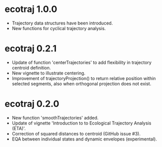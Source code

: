 # ecotraj 1.0.0
* Trajectory data structures have been introduced.
* New functions for cyclical trajectory analysis.

# ecotraj 0.2.1
* Update of function 'centerTrajectories' to add flexibility in trajectory centroid definition.
* New vignette to illustrate centering.
* Improvement of trajectoryProjection() to return relative position within selected segments, also when orthogonal projection does not exist.

# ecotraj 0.2.0
* New function 'smoothTrajectories' added.
* Update of vignette 'Introduction to to Ecological Trajectory Analysis (ETA)'.
* Correction of squared distances to centroid (GitHub issue #3).
* EQA between individual states and dynamic envelopes (experimental).
